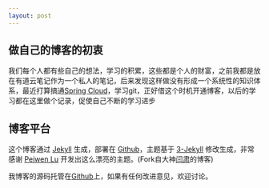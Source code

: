 ```yaml
---
layout: post
---
```


## 做自己的博客的初衷

我们每个人都有些自己的想法，学习的积累，这些都是个人的财富，之前我都是放在有道云笔记作为一个私人的笔记，后来发现这样做没有形成一个系统性的知识体系，最近打算搞通[Spring Cloud](https://github.com/liangfuz/Spring-Cloud-Git-Learning)，学习git，正好借这个时机开通博客，以后的学习都在这里做个记录，促使自己不断的学习进步

## 博客平台

这个博客通过 [Jekyll](http://jekyllrb.com/) 生成，部署在 [Github](https://pages.github.com)，主题基于 [3-Jekyll](https://github.com/P233/3-Jekyll) 修改生成，非常感谢 [Peiwen Lu](https://github.com/P233) 开发出这么漂亮的主题。(Fork自大神[闫肃](https://github.com/suyan/suyan.github.io)的博客)

我博客的源码托管在[Github](https://github.com/liangfuz/liangfuz.github.io)上，如果有任何改进意见，欢迎讨论。  

